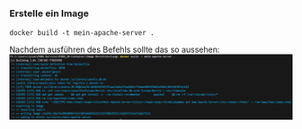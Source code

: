 ### **Erstelle ein Image**
```
docker build -t mein-apache-server .
```

Nachdem ausführen des Befehls sollte das so aussehen:
![Architecktur Docker](Screenshots/Image.png)